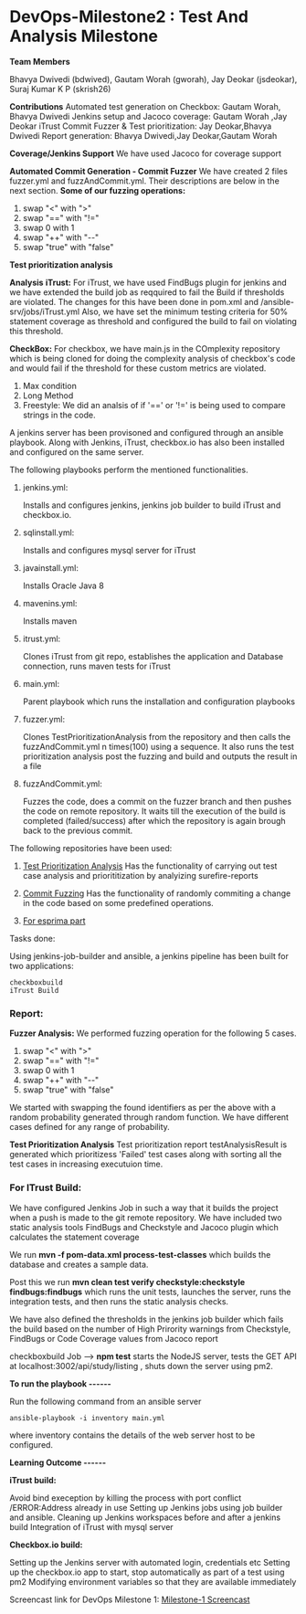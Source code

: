 # DevOps-Milestone2 : Test And Analysis Milestone


**Team Members**

Bhavya Dwivedi (bdwived), Gautam Worah (gworah), Jay Deokar (jsdeokar), Suraj Kumar K P (skrish26)

**Contributions**
Automated test generation on Checkbox: Gautam Worah, Bhavya Dwivedi
Jenkins setup and Jacoco coverage: Gautam Worah ,Jay Deokar
iTrust Commit Fuzzer & Test prioritization: Jay Deokar,Bhavya Dwivedi
Report generation: Bhavya Dwivedi,Jay Deokar,Gautam Worah

**Coverage/Jenkins Support**
We have used Jacoco for coverage support 

**Automated Commit Generation - Commit Fuzzer**
We have created 2 files fuzzer.yml and fuzzAndCommit.yml. Their descriptions are below in the next section. 
**Some of our fuzzing operations:**
1. swap "<" with ">"
2. swap "==" with "!=" 
3. swap 0 with 1 
4. swap "++" with "--" 
5. swap "true" with "false"

**Test prioritization analysis**


**Analysis**
**iTrust:**
For iTrust, we have used FindBugs plugin for jenkins and we have extended the build job as reqquired to fail the Build if thresholds are violated. The changes for this have been done in pom.xml and /ansible-srv/jobs/iTrust.yml
Also, we have set the minimum testing criteria for 50% statement coverage as threshold and configured the build to fail on violating this threshold.

**CheckBox:**
For checkbox, we have main.js in the COmplexity repository which is being cloned for doing the complexity analysis of checkbox's code and would fail if the threshold for these custom metrics are violated. 
1. Max condition
2. Long Method
3. Freestyle: We did an analsis of if '==' or '!=' is being used to compare strings in the code. 


A jenkins server has been provisoned and configured through an ansible playbook. Along with Jenkins, iTrust, checkbox.io has also been installed and configured on the same server.

The following playbooks perform the mentioned functionalities.

 1) jenkins.yml:
 
    Installs and configures jenkins, jenkins job builder to build iTrust and checkbox.io.
    
 2) sqlinstall.yml:
 
    Installs and configures mysql server for iTrust
    
 3) javainstall.yml:
 
    Installs Oracle Java 8
    
 4) mavenins.yml:
 
    Installs maven 
    
 5) itrust.yml:
 
    Clones iTrust from git repo, establishes the application and Database connection, runs maven tests for iTrust
    
 6) main.yml:
 
    Parent playbook which runs the installation and configuration playbooks
    
 7) fuzzer.yml:
 
    Clones TestPrioritizationAnalysis from the repository and then calls the fuzzAndCommit.yml n times(100) using a sequence. It also       runs the test prioritization analysis post the fuzzing and build and outputs the result in a file
    
 8) fuzzAndCommit.yml:
 
    Fuzzes the code, does a commit on the fuzzer branch and then pushes the code on remote repository. It waits till the execution of       the build is completed (failed/success) after which the repository is again brough back to the previous commit.
 
The following repositories have been used:

  1) [Test Prioritization Analysis](https://github.com/jaydeokar/TestPrioritizationAnalysis.git) 
     Has the functionality of carrying out test case analysis and priorititization by analyizing surefire-reports
  
  2) [Commit Fuzzing](https://github.com/gautamworah96/CommitFuzzing)
     Has the functionality of randomly commiting a change in the code based on some predefined operations.
  
  3) [For esprima part](https://github.com/JARVIS1093/complexity)
 
Tasks done:

Using jenkins-job-builder and ansible, a jenkins pipeline has been built for two applications:

    checkboxbuild
    iTrust Build 
    
### Report:
**Fuzzer Analysis:**
We performed fuzzing operation for the following 5 cases.

1. swap "<" with ">"
2. swap "==" with "!=" 
3. swap 0 with 1 
4. swap "++" with "--" 
5. swap "true" with "false"

We started with swapping the found identifiers as per the above with a random probability generated through random function. We have different cases defined for any range of probability. 

**Test Prioritization Analysis**
Test prioritization report testAnalysisResult is generated which prioritizess 'Failed' test cases along with sorting all the test cases in increasing executuion time.


### For ITrust Build:

We have configured Jenkins Job in such a way that it builds the project when a push is made to the git remote repository. We have included two static analysis tools FindBugs and Checkstyle and Jacoco plugin which calculates the statement coverage

We run **mvn -f pom-data.xml process-test-classes** which builds the database and creates a sample data.

Post this we run **mvn clean test verify checkstyle:checkstyle findbugs:findbugs** which runs the unit tests, launches the server, runs the integration tests, and then runs the static analysis checks.

We have also defined the thresholds in the jenkins job builder which fails the build based on the number of High Prirority warnings from Checkstyle, FindBugs or Code Coverage values from Jacoco report


                      
                      
checkboxbuild Job --> **npm test** starts the NodeJS server, tests the GET API at localhost:3002/api/study/listing , shuts down the server using pm2.                    

**To run the playbook ------**

Run the following command from an ansible server

```ansible-playbook -i inventory main.yml```

where inventory contains the details of the web server host to be configured.

**Learning Outcome ------**
    
**iTrust build:**

Avoid bind exeception by killing the process with port conflict /ERROR:Address already in use
Setting up Jenkins jobs using job builder and ansible.
Cleaning up Jenkins workspaces before and after a jenkins build
Integration of iTrust with mysql server

**Checkbox.io build:**

Setting up the Jenkins server with automated login, credentials etc
Setting up the checkbox.io app to start, stop automatically as part of a test using pm2
Modifying environment variables so that they are available immediately
    
 Screencast link for DevOps Milestone 1:
 [Milestone-1 Screencast](https://drive.google.com/file/d/1YAakDM-N1AfKEkKyH2UHsnNfi29OXASh/view?usp=sharing)
    
    
    
    
    
    
    
    


